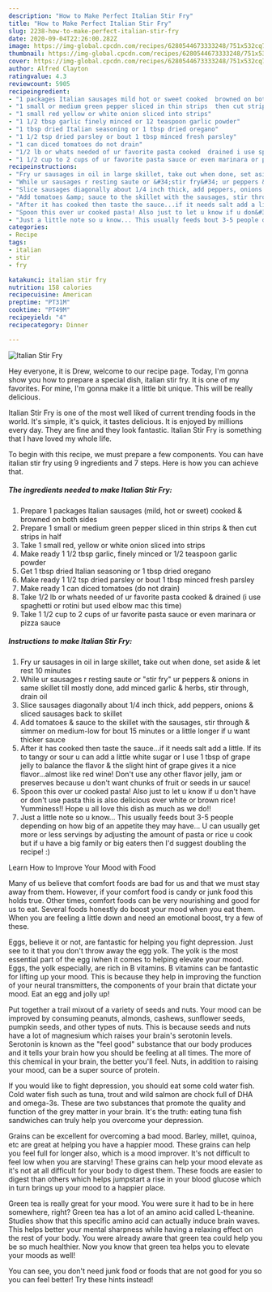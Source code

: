 ```yaml
---
description: "How to Make Perfect Italian Stir Fry"
title: "How to Make Perfect Italian Stir Fry"
slug: 2238-how-to-make-perfect-italian-stir-fry
date: 2020-09-04T22:26:00.282Z
image: https://img-global.cpcdn.com/recipes/6280544673333248/751x532cq70/italian-stir-fry-recipe-main-photo.jpg
thumbnail: https://img-global.cpcdn.com/recipes/6280544673333248/751x532cq70/italian-stir-fry-recipe-main-photo.jpg
cover: https://img-global.cpcdn.com/recipes/6280544673333248/751x532cq70/italian-stir-fry-recipe-main-photo.jpg
author: Alfred Clayton
ratingvalue: 4.3
reviewcount: 5905
recipeingredient:
- "1 packages Italian sausages mild hot or sweet cooked  browned on both sides"
- "1 small or medium green pepper sliced in thin strips  then cut strips in half"
- "1 small red yellow or white onion sliced into strips"
- "1 1/2 tbsp garlic finely minced or 12 teaspoon garlic powder"
- "1 tbsp dried Italian seasoning or 1 tbsp dried oregano"
- "1 1/2 tsp dried parsley or bout 1 tbsp minced fresh parsley"
- "1 can diced tomatoes do not drain"
- "1/2 lb or whats needed of ur favorite pasta cooked  drained i use spaghetti or rotini but used elbow mac this time"
- "1 1/2 cup to 2 cups of ur favorite pasta sauce or even marinara or pizza sauce"
recipeinstructions:
- "Fry ur sausages in oil in large skillet, take out when done, set aside &amp; let rest 10 minutes"
- "While ur sausages r resting saute or &#34;stir fry&#34; ur peppers &amp; onions in same skillet till mostly done, add minced garlic &amp; herbs, stir through, drain oil"
- "Slice sausages diagonally about 1/4 inch thick, add peppers, onions &amp; sliced sausages back to skillet"
- "Add tomatoes &amp; sauce to the skillet with the sausages, stir through &amp; simmer on medium-low for bout 15 minutes or a little longer if u want thicker sauce"
- "After it has cooked then taste the sauce...if it needs salt add a little. If its to tangy or sour u can add a little white sugar or I use 1 tbsp of grape jelly to balance the flavor &amp; the slight hint of grape gives it a nice flavor...almost like red wine! Don&#39;t use any other flavor jelly, jam or preserves because u don&#39;t want chunks of fruit or seeds in ur sauce!"
- "Spoon this over ur cooked pasta! Also just to let u know if u don&#39;t have or don&#39;t use pasta this is also delicious over white or brown rice! Yumminess!! Hope u all love this dish as much as we do!!"
- "Just a little note so u know... This usually feeds bout 3-5 people depending on how big of an appetite they may have... U can usually get more or less servings by adjusting the amount of pasta or rice u cook but if u have a big family or big eaters then I&#39;d suggest doubling the recipe! :)"
categories:
- Recipe
tags:
- italian
- stir
- fry

katakunci: italian stir fry 
nutrition: 158 calories
recipecuisine: American
preptime: "PT31M"
cooktime: "PT49M"
recipeyield: "4"
recipecategory: Dinner

---
```



![Italian Stir Fry](https://img-global.cpcdn.com/recipes/6280544673333248/751x532cq70/italian-stir-fry-recipe-main-photo.jpg)

Hey everyone, it is Drew, welcome to our recipe page. Today, I'm gonna show you how to prepare a special dish, italian stir fry. It is one of my favorites. For mine, I'm gonna make it a little bit unique. This will be really delicious.



Italian Stir Fry is one of the most well liked of current trending foods in the world. It's simple, it's quick, it tastes delicious. It is enjoyed by millions every day. They are fine and they look fantastic. Italian Stir Fry is something that I have loved my whole life.


To begin with this recipe, we must prepare a few components. You can have italian stir fry using 9 ingredients and 7 steps. Here is how you can achieve that.

<!--inarticleads1-->

##### The ingredients needed to make Italian Stir Fry:

1. Prepare 1 packages Italian sausages (mild, hot or sweet) cooked &amp; browned on both sides
1. Prepare 1 small or medium green pepper sliced in thin strips &amp; then cut strips in half
1. Take 1 small red, yellow or white onion sliced into strips
1. Make ready 1 1/2 tbsp garlic, finely minced or 1/2 teaspoon garlic powder
1. Get 1 tbsp dried Italian seasoning or 1 tbsp dried oregano
1. Make ready 1 1/2 tsp dried parsley or bout 1 tbsp minced fresh parsley
1. Make ready 1 can diced tomatoes (do not drain)
1. Take 1/2 lb or whats needed of ur favorite pasta cooked &amp; drained (i use spaghetti or rotini but used elbow mac this time)
1. Take 1 1/2 cup to 2 cups of ur favorite pasta sauce or even marinara or pizza sauce




<!--inarticleads2-->

##### Instructions to make Italian Stir Fry:

1. Fry ur sausages in oil in large skillet, take out when done, set aside &amp; let rest 10 minutes
1. While ur sausages r resting saute or &#34;stir fry&#34; ur peppers &amp; onions in same skillet till mostly done, add minced garlic &amp; herbs, stir through, drain oil
1. Slice sausages diagonally about 1/4 inch thick, add peppers, onions &amp; sliced sausages back to skillet
1. Add tomatoes &amp; sauce to the skillet with the sausages, stir through &amp; simmer on medium-low for bout 15 minutes or a little longer if u want thicker sauce
1. After it has cooked then taste the sauce...if it needs salt add a little. If its to tangy or sour u can add a little white sugar or I use 1 tbsp of grape jelly to balance the flavor &amp; the slight hint of grape gives it a nice flavor...almost like red wine! Don&#39;t use any other flavor jelly, jam or preserves because u don&#39;t want chunks of fruit or seeds in ur sauce!
1. Spoon this over ur cooked pasta! Also just to let u know if u don&#39;t have or don&#39;t use pasta this is also delicious over white or brown rice! Yumminess!! Hope u all love this dish as much as we do!!
1. Just a little note so u know... This usually feeds bout 3-5 people depending on how big of an appetite they may have... U can usually get more or less servings by adjusting the amount of pasta or rice u cook but if u have a big family or big eaters then I&#39;d suggest doubling the recipe! :)




Learn How to Improve Your Mood with Food


Many of us believe that comfort foods are bad for us and that we must stay away from them. However, if your comfort food is candy or junk food this holds true. Other times, comfort foods can be very nourishing and good for us to eat. Several foods honestly do boost your mood when you eat them. When you are feeling a little down and need an emotional boost, try a few of these.

Eggs, believe it or not, are fantastic for helping you fight depression. Just see to it that you don't throw away the egg yolk. The yolk is the most essential part of the egg iwhen it comes to helping elevate your mood. Eggs, the yolk especially, are rich in B vitamins. B vitamins can be fantastic for lifting up your mood. This is because they help in improving the function of your neural transmitters, the components of your brain that dictate your mood. Eat an egg and jolly up!

Put together a trail mixout of a variety of seeds and nuts. Your mood can be improved by consuming peanuts, almonds, cashews, sunflower seeds, pumpkin seeds, and other types of nuts. This is because seeds and nuts have a lot of magnesium which raises your brain's serotonin levels. Serotonin is known as the "feel good" substance that our body produces and it tells your brain how you should be feeling at all times. The more of this chemical in your brain, the better you'll feel. Nuts, in addition to raising your mood, can be a super source of protein.

If you would like to fight depression, you should eat some cold water fish. Cold water fish such as tuna, trout and wild salmon are chock full of DHA and omega-3s. These are two substances that promote the quality and function of the grey matter in your brain. It's the truth: eating tuna fish sandwiches can truly help you overcome your depression. 

Grains can be excellent for overcoming a bad mood. Barley, millet, quinoa, etc are great at helping you have a happier mood. These grains can help you feel full for longer also, which is a mood improver. It's not difficult to feel low when you are starving! These grains can help your mood elevate as it's not at all difficult for your body to digest them. These foods are easier to digest than others which helps jumpstart a rise in your blood glucose which in turn brings up your mood to a happier place.

Green tea is really great for your mood. You were sure it had to be in here somewhere, right? Green tea has a lot of an amino acid called L-theanine. Studies show that this specific amino acid can actually induce brain waves. This helps better your mental sharpness while having a relaxing effect on the rest of your body. You were already aware that green tea could help you be so much healthier. Now you know that green tea helps you to elevate your moods as well!

You can see, you don't need junk food or foods that are not good for you so you can feel better! Try  these hints  instead!

